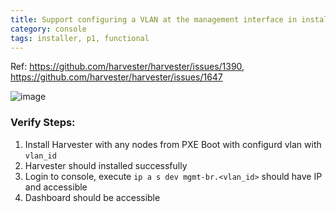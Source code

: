 ```yaml
---
title: Support configuring a VLAN at the management interface in installer config
category: console
tags: installer, p1, functional
---
```

Ref: https://github.com/harvester/harvester/issues/1390, https://github.com/harvester/harvester/issues/1647

![image](https://user-images.githubusercontent.com/5169694/192803102-5062546d-ec36-4ecc-a1f3-4e6ec6c7a620.png)


### Verify Steps:
1. Install Harvester with any nodes from PXE Boot with configurd vlan with `vlan_id`
1. Harvester should installed successfully
1. Login to console, execute `ip a s dev mgmt-br.<vlan_id>` should have IP and accessible
1. Dashboard should be accessible
